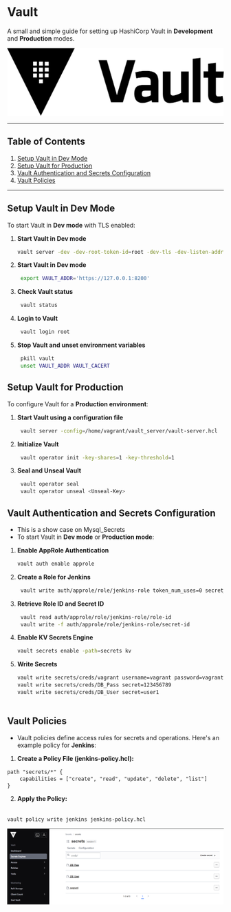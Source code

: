 # Vault  
A small and simple guide for setting up HashiCorp Vault in **Development** and **Production** modes.

![Vault Logo](/Figures/vault_logo.png)

---

## Table of Contents  
1. [Setup Vault in Dev Mode](#setup-vault-in-dev-mode)  
2. [Setup Vault for Production](#setup-vault-for-production)  
3. [Vault Authentication and Secrets Configuration](#vault-authentication-and-secrets-configuration)  
4. [Vault Policies](#vault-policies)  

---

## Setup Vault in Dev Mode  

To start Vault in **Dev mode** with TLS enabled:  

1. **Start Vault in Dev mode**  
   ```bash
   vault server -dev -dev-root-token-id=root -dev-tls -dev-listen-address="0.0.0.0:8200"
    ```
2. **Start Vault in Dev mode**  
   ```bash
    export VAULT_ADDR='https://127.0.0.1:8200'
    ```
3. **Check Vault status**  
   ```bash
    vault status
    ```
4. **Login to Vault**  
   ```bash
    vault login root
    ```
5. **Stop Vault and unset environment variables**  
   ```bash
    pkill vault
    unset VAULT_ADDR VAULT_CACERT    
    ```

## Setup Vault for Production  

To configure Vault for a **Production environment**:  

1. **Start Vault using a configuration file**  
   ```bash
    vault server -config=/home/vagrant/vault_server/vault-server.hcl

    ```
2. **Initialize Vault**  
   ```bash
    vault operator init -key-shares=1 -key-threshold=1

    ```
3. **Seal and Unseal Vault**  
   ```bash
    vault operator seal
    vault operator unseal <Unseal-Key>
    ```



## Vault Authentication and Secrets Configuration  
- This is a show case on Mysql_Secrets
- To start Vault in **Dev mode** or **Production mode**:  

1. **Enable AppRole Authentication**  
   ```bash
   vault auth enable approle

    ```
2. **Create a Role for Jenkins**  
   ```bash
    vault write auth/approle/role/jenkins-role token_num_uses=0 secret_id_num_uses=0 policies="jenkins"
    ```
3. **Retrieve Role ID and Secret ID**  
   ```bash
    vault read auth/approle/role/jenkins-role/role-id
    vault write -f auth/approle/role/jenkins-role/secret-id

    ```
4. **Enable KV Secrets Engine**  
    ```bash
    vault secrets enable -path=secrets kv

    ```

5. **Write Secrets**  
   ```bash
   vault write secrets/creds/vagrant username=vagrant password=vagrant
   vault write secrets/creds/DB_Pass secret=123456789
   vault write secrets/creds/DB_User secret=user1
  
    ```

## Vault Policies

- Vault policies define access rules for secrets and operations. Here's an example policy for **Jenkins**:
1. **Create a Policy File (jenkins-policy.hcl):**



```hcl
path "secrets/*" {
    capabilities = ["create", "read", "update", "delete", "list"]
}

```
2. **Apply the Policy:**
```bash

vault policy write jenkins jenkins-policy.hcl
```

![Vault_IN_Work](/Figures/vault_working.png)
